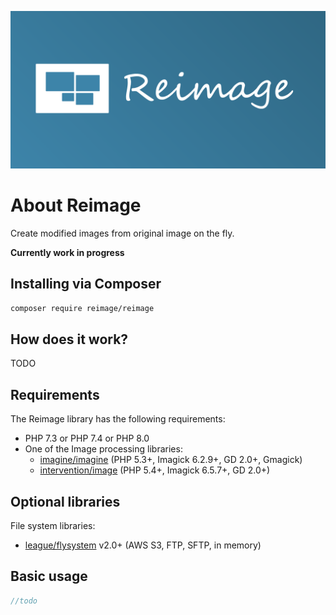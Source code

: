![Reimage logo](docs/images/logo.png)

# About Reimage
Create modified images from original image on the fly.

**Currently work in progress**

## Installing via Composer
```bash
composer require reimage/reimage
```

## How does it work?
TODO

## Requirements
The Reimage library has the following requirements:
 - PHP 7.3 or PHP 7.4 or PHP 8.0
 - One of the Image processing libraries:
   - [imagine/imagine](https://github.com/avalanche123/Imagine) (PHP 5.3+, Imagick 6.2.9+, GD 2.0+, Gmagick)
   - [intervention/image](https://github.com/Intervention/image) (PHP 5.4+, Imagick 6.5.7+, GD 2.0+)

## Optional libraries
File system libraries:
- [league/flysystem](https://flysystem.thephpleague.com/) v2.0+ (AWS S3, FTP, SFTP, in memory)

## Basic usage
<!--- \Reimage\Test\TestCase\Docs\HomepageTest::testSimplestUsage -->
```php
//todo
```
